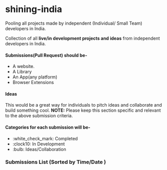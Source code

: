 # shining-india
Pooling all projects made by independent (Individual/ Small Team) developers in India.


Collection of all <b>live/in development projects and ideas</b> from independent developers in India. 

#### Submissions(Pull Request) should be-
<ul>
  <li> A website. </li>
  <li> A Library </li>
  <li> An App(any platform) </li>
  <li> Browser Extensions </li>
</ul> 
 
<h4> Ideas </h4>
This would be a great way for individuals to pitch ideas and collaborate and build something cool.
<b>NOTE:</b> 
Please keep this section specific and relevant to the above submission criteria.

<h4>Categories for each submission will be- </h4>
<ul>
  <li>:white_check_mark: Completed </li>
  <li> :clock10: In Development </li>
  <li> :bulb: Ideas/Collaboration </li>
</ul>

<h3> Submissions List (Sorted by Time/Date ) </h3>
